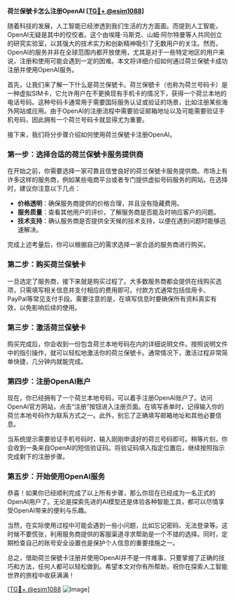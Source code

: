 **荷兰保號卡怎么注册OpenAI [[TG💪+ @esim1088](https://t.me/s/esim1088)]**

随着科技的发展，人工智能已经渗透到我们生活的方方面面。而提到人工智能，OpenAI无疑是其中的佼佼者。这个由埃隆·马斯克、山姆·阿尔特曼等人共同创立的研究实验室，以其强大的技术实力和创新精神吸引了无数用户的关注。然而，OpenAI的服务并非在全球范围内都开放使用，尤其是对于一些特定地区的用户来说，注册和使用可能会遇到一定的困难。本文将详细介绍如何通过荷兰保號卡成功注册并使用OpenAI服务。

首先，让我们来了解一下什么是荷兰保號卡。荷兰保號卡（也称为荷兰号码卡）是一种虚拟SIM卡，它允许用户在不更换现有手机卡的情况下，获得一个荷兰本地的电话号码。这种号码卡通常用于需要国际服务认证或验证的场景，比如注册某些海外网站或应用。由于OpenAI的注册流程中需要验证邮箱地址以及可能需要验证手机号码，因此拥有一个荷兰号码卡就显得尤为重要。

接下来，我们将分步骤介绍如何使用荷兰保號卡注册OpenAI。

### 第一步：选择合适的荷兰保號卡服务提供商

在开始之前，你需要选择一家可靠且信誉良好的荷兰保號卡服务提供商。市场上有许多这样的服务商，例如某些电商平台或者专门提供虚拟号码服务的网站。在选择时，建议你注意以下几点：

- **价格透明**：确保服务商提供的价格合理，并且没有隐藏费用。
- **服务质量**：查看其他用户的评价，了解服务商是否能及时响应客户的问题。
- **技术支持**：确认服务商是否提供全天候的技术支持，以便在遇到问题时能够迅速解决。

完成上述考量后，你可以根据自己的需求选择一家合适的服务商进行购买。

### 第二步：购买荷兰保號卡

一旦选定了服务商，接下来就是购买过程了。大多数服务商都会提供在线购买选项，只需填写相关信息并支付相应的费用即可。付款方式通常包括信用卡、PayPal等常见支付手段。需要注意的是，在填写信息时要确保所有资料真实有效，以免影响后续的使用。

### 第三步：激活荷兰保號卡

购买完成后，你会收到一份包含荷兰本地号码在内的详细说明文件。按照说明文件中的指引操作，就可以轻松地激活你的荷兰保號卡。通常情况下，激活过程非常简单快捷，几分钟内就能完成。

### 第四步：注册OpenAI账户

现在，你已经拥有了一个荷兰本地号码，可以着手注册OpenAI账户了。访问OpenAI官方网站，点击“注册”按钮进入注册页面。在填写表单时，记得输入你的荷兰本地号码作为联系方式之一。此外，别忘了正确填写邮箱地址和其他必要信息。

当系统提示需要验证手机号码时，输入刚刚申请好的荷兰号码即可。稍等片刻，你会收到一条来自OpenAI的短信验证码。将验证码填入指定位置后，继续按照指示完成剩下的注册步骤。

### 第五步：开始使用OpenAI服务

恭喜！如果你已经顺利完成了以上所有步骤，那么你现在已经成为一名正式的OpenAI用户了。无论是探索先进的AI模型还是体验各种智能工具，都可以尽情享受OpenAI带来的便利与乐趣。

当然，在实际使用过程中可能会遇到一些小问题，比如忘记密码、无法登录等。这时候不要慌张，利用服务商提供的客服渠道寻求帮助是一个不错的选择。同时，定期检查自己的账号安全设置也是保护个人信息的重要措施之一。

总之，借助荷兰保號卡注册并使用OpenAI并不是一件难事，只要掌握了正确的技巧和方法，任何人都可以轻松做到。希望本文对你有所帮助，祝你在探索人工智能世界的旅程中收获满满！

[[TG💪+ @esim1088](https://t.me/s/esim1088) ![Image](https://i.postimg.cc/4NQfJmqS/Snipaste-2025-05-13-00-14-12.png)]